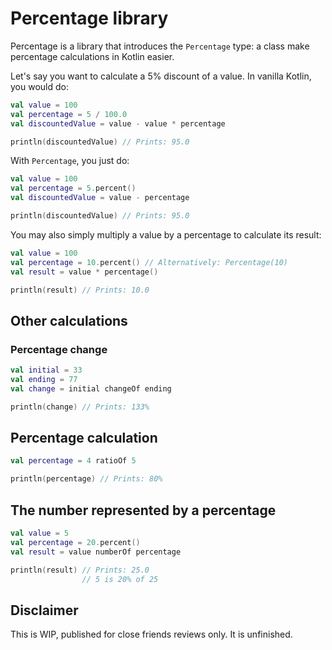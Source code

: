 # Percentage library

Percentage is a library that introduces the `Percentage` type: a class make percentage calculations in Kotlin easier.

Let's say you want to calculate a 5% discount of a value. In vanilla Kotlin, you would do:

```kotlin
val value = 100
val percentage = 5 / 100.0
val discountedValue = value - value * percentage

println(discountedValue) // Prints: 95.0
```

With `Percentage`, you just do:

```kotlin
val value = 100
val percentage = 5.percent()
val discountedValue = value - percentage

println(discountedValue) // Prints: 95.0
```

You may also simply multiply a value by a percentage to calculate its result:

```kotlin
val value = 100
val percentage = 10.percent() // Alternatively: Percentage(10)
val result = value * percentage()

println(result) // Prints: 10.0
```

## Other calculations

### Percentage change

```kotlin
val initial = 33
val ending = 77
val change = initial changeOf ending

println(change) // Prints: 133%
```

## Percentage calculation

```kotlin
val percentage = 4 ratioOf 5

println(percentage) // Prints: 80%
```

## The number represented by a percentage

```kotlin
val value = 5
val percentage = 20.percent()
val result = value numberOf percentage

println(result) // Prints: 25.0
                // 5 is 20% of 25
```

## Disclaimer

This is WIP, published for close friends reviews only. It is unfinished.